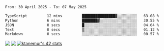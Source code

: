 <!--START_SECTION:waka-->

```txt
From: 30 April 2025 - To: 07 May 2025

TypeScript         12 mins         ███████████████▓░░░░░░░░░   63.08 %
Python             6 mins          ███████▓░░░░░░░░░░░░░░░░░   30.55 %
JSON               0 secs          █░░░░░░░░░░░░░░░░░░░░░░░░   04.64 %
Text               0 secs          ▒░░░░░░░░░░░░░░░░░░░░░░░░   01.12 %
Markdown           0 secs          ░░░░░░░░░░░░░░░░░░░░░░░░░   00.57 %
```

<!--END_SECTION:waka-->
<a href="https://github.com/anuraghazra/github-readme-stats">
  <img align="left" src="https://github-readme-stats.vercel.app/api?username=Tanesan&count_private=true&show_icons=true" />
<img align="left" src="https://github-readme-stats.vercel.app/api/top-langs/?username=Tanesan" />
</a>

[![ktanemur's 42 stats](https://badge42.vercel.app/api/v2/cl1wslf6s002109l771rng2w8/stats?cursusId=21&coalitionId=62)](https://github.com/JaeSeoKim/badge42)
